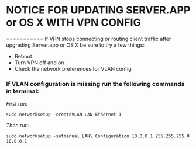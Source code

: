 # NOTICE FOR UPDATING SERVER.APP or OS X WITH VPN CONFIG
===========
If VPN stops connecting or routing client traffic after upgrading Server.app or OS X be sure to try a few things:

+ Reboot 
+ Turn VPN off and on
+ Check the network preferences for VLAN config

### If VLAN configuration is missing run the following commands in terminal:

*First run:*

	sudo networksetup -createVLAN LAN Ethernet 1

*Then run:*

	sudo networksetup -setmanual LAN\ Configuration 10.0.0.1 255.255.255.0 10.0.0.1
